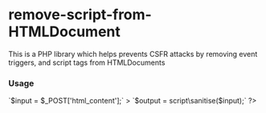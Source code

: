 # remove-script-from-HTMLDocument
This is a PHP library which helps prevents CSFR attacks by removing event triggers, and script tags from HTMLDocuments


### Usage
<?php

`use libs\security\script;`

`require_one 'script.php'`



> `$input = $_POST['html_content'];`

> `$output = script\sanitise($input);`

?>
